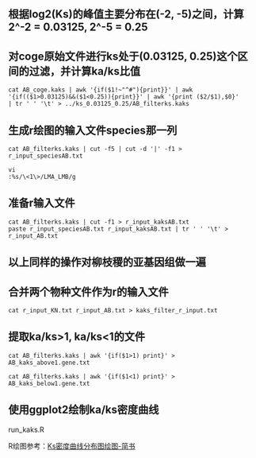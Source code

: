 ## 根据log2(Ks)的峰值主要分布在(-2, -5)之间，计算2^-2 = 0.03125, 2^-5 = 0.25

## 对coge原始文件进行ks处于(0.03125, 0.25)这个区间的过滤，并计算ka/ks比值

    cat AB_coge.kaks | awk '{if($1!~"^#"){print}}' | awk '{if(($1>0.03125)&&($1<0.25)){print}}' | awk '{print ($2/$1),$0}' 
    | tr ' ' '\t' > ../ks_0.03125_0.25/AB_filterks.kaks
    
## 生成r绘图的输入文件species那一列

    cat AB_filterks.kaks | cut -f5 | cut -d '|' -f1 > r_input_speciesAB.txt
    
    vi
    :%s/\<1\>/LMA_LMB/g
    
## 准备r输入文件
    cat AB_filterks.kaks | cut -f1 > r_input_kaksAB.txt
    paste r_input_speciesAB.txt r_input_kaksAB.txt | tr ' ' '\t' > r_input_AB.txt

## 以上同样的操作对柳枝稷的亚基因组做一遍

## 合并两个物种文件作为r的输入文件
    cat r_input_KN.txt r_input_AB.txt > kaks_filter_r_input.txt

## 提取ka/ks>1, ka/ks<1的文件

    cat AB_filterks.kaks | awk '{if($1>1) print}' > AB_kaks_above1.gene.txt
    
    cat AB_filterks.kaks | awk '{if($1<1) print}' > AB_kaks_below1.gene.txt
    
## 使用ggplot2绘制ka/ks密度曲线

run_kaks.R

R绘图参考：[Ks密度曲线分布图绘图-简书](https://www.jianshu.com/p/a494fa940f06)

